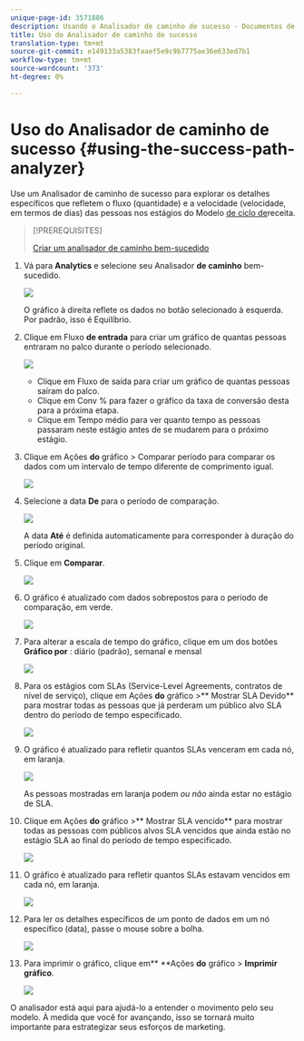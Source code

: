 ```yaml
---
unique-page-id: 3571886
description: Usando o Analisador de caminho de sucesso - Documentos de marketing - Documentação do produto
title: Uso do Analisador de caminho de sucesso
translation-type: tm+mt
source-git-commit: e149133a5383faaef5e9c9b7775ae36e633ed7b1
workflow-type: tm+mt
source-wordcount: '373'
ht-degree: 0%

---
```



# Uso do Analisador de caminho de sucesso {#using-the-success-path-analyzer}

Use um Analisador de caminho de sucesso para explorar os detalhes específicos que refletem o fluxo (quantidade) e a velocidade (velocidade, em termos de dias) das pessoas nos estágios do Modelo [de ciclo de](understanding-revenue-models.md)receita.

>[!PREREQUISITES]
>
>[Criar um analisador de caminho bem-sucedido](create-a-success-path-analyzer.md)

1. Vá para **Analytics** e selecione seu Analisador **de caminho** bem-sucedido.

   ![](assets/image2015-6-12-17-3a23-3a53.png)

   O gráfico à direita reflete os dados no botão selecionado à esquerda. Por padrão, isso é Equilíbrio.

1. Clique em Fluxo **de entrada** para criar um gráfico de quantas pessoas entraram no palco durante o período selecionado.

   ![](assets/image2015-6-12-17-3a30-3a52.png)

   * Clique em Fluxo de saída para criar um gráfico de quantas pessoas saíram do palco.
   * Clique em Conv % para fazer o gráfico da taxa de conversão desta para a próxima etapa.
   * Clique em Tempo médio para ver quanto tempo as pessoas passaram neste estágio antes de se mudarem para o próximo estágio.

1. Clique em Ações **do** gráfico > Comparar período para comparar os dados com um intervalo de tempo diferente de comprimento igual.

   ![](assets/image2015-6-12-17-3a39-3a15.png)

1. Selecione a data **De** para o período de comparação.

   ![](assets/image2015-6-12-17-3a43-3a49.png)

   A data **Até** é definida automaticamente para corresponder à duração do período original.

1. Clique em **Comparar**.

   ![](assets/image2015-6-12-17-3a44-3a8.png)

1. O gráfico é atualizado com dados sobrepostos para o período de comparação, em verde.

   ![](assets/image2015-6-12-17-3a46-3a16.png)

1. Para alterar a escala de tempo do gráfico, clique em um dos botões **Gráfico por** : diário (padrão), semanal e mensal

   ![](assets/image2015-6-12-17-3a46-3a55.png)

1. Para os estágios com SLAs (Service-Level Agreements, contratos de nível de serviço), clique em Ações **do** gráfico >** Mostrar SLA Devido** para mostrar todas as pessoas que já perderam um público alvo SLA dentro do período de tempo especificado.

   ![](assets/image2015-6-12-17-3a49-3a23.png)

1. O gráfico é atualizado para refletir quantos SLAs venceram em cada nó, em laranja.

   ![](assets/image2015-6-12-17-3a50-3a16.png)

   As pessoas mostradas em laranja podem *ou não* ainda estar no estágio de SLA.

1. Clique em Ações **do** gráfico >** Mostrar SLA vencido** para mostrar todas as pessoas com públicos alvos SLA vencidos que ainda estão no estágio SLA ao final do período de tempo especificado.

   ![](assets/image2015-6-12-17-3a51-3a39.png)

1. O gráfico é atualizado para refletir quantos SLAs estavam vencidos em cada nó, em laranja.

   ![](assets/image2015-6-12-17-3a52-3a17.png)

1. Para ler os detalhes específicos de um ponto de dados em um nó específico (data), passe o mouse sobre a bolha.

   ![](assets/image2015-6-12-17-3a52-3a49.png)

1. Para imprimir o gráfico, clique em** **Ações **do** gráfico > **Imprimir gráfico**.

   ![](assets/image2015-6-12-17-3a53-3a34.png)

O analisador está aqui para ajudá-lo a entender o movimento pelo seu modelo. À medida que você for avançando, isso se tornará muito importante para estrategizar seus esforços de marketing.
